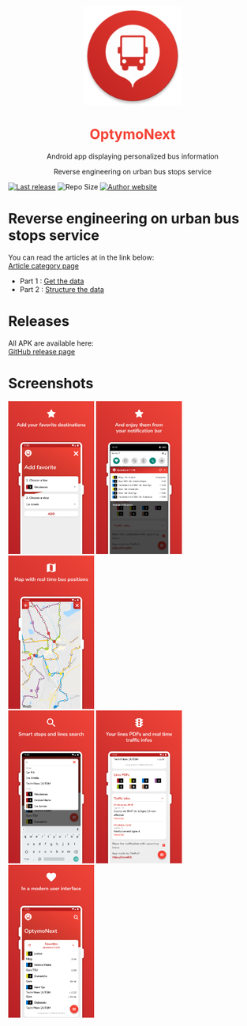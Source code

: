 <div align="center" color="#F44336">
	<img src="./app/src/main/res/mipmap-xxxhdpi/ic_launcher_round.png" height="200" alt="W" /><br>
	<h1><font color="#F44336">OptymoNext</font></h1>
	<p>Android app displaying personalized bus information</p>
    <p>Reverse engineering on urban bus stops service</p>
</div>

[![Last release](https://img.shields.io/github/release/therolffr/optymoNextAndroid.svg?style=flat-square)](https://github.com/TheRolfFR/optymoNextAndroid/releases) ![Repo Size](https://img.shields.io/github/languages/code-size/TheRolfFR/optymoNextAndroid.svg?style=flat-square) [![Author website](https://img.shields.io/badge/Author-TheRolf-31a589.svg?style=flat-square)](https://bit.ly/therolf-webite)

# Reverse engineering on urban bus stops service

You can read the articles at in the link below:<br>
[Article category page](https://therolf.fr/anchor/index.php/category/optymo-reverse-engineering)

- Part 1 : [Get the data](https://therolf.fr/anchor/index.php/posts/optymo-reverse-engineering-part-1)
- Part 2 : [Structure the data](https://therolf.fr/anchor/index.php/posts/optymo-reverse-engineering-part-2)

# Releases

All APK are available here:<br>
[GitHub release page](./releases)

# Screenshots

<a href="./presentation/add_favorite.png"><img src="./presentation/add_favorite.png" width="174"></a>
<a href="./presentation/favorites_notification.png"><img src="./presentation/favorites_notification.png" width="174"></a>
<a href="./presentation/map.png"><img src="./presentation/map.png" width="174"></a><br>
<a href="./presentation/smart_search.png"><img src="./presentation/smart_search.png" width="174"></a>
<a href="./presentation/traffic_infos.png"><img src="./presentation/traffic_infos.png" width="174"></a>
<a href="./presentation/modern_user_interface.png"><img src="./presentation/modern_user_interface.png" width="174"></a>